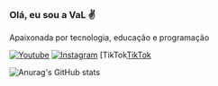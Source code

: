 ### Olá, eu sou a VaL ✌️
Apaixonada por tecnologia, educação e programação


[![Youtube](https://img.shields.io/badge/YouTube-FF0000?style=for-the-badge&logo=youtube&logoColor=white)](https://youtube.com/@valeriajf1)
[![Instagram](https://img.shields.io/badge/Instagram-E4405F?style=for-the-badge&logo=instagram&logoColor=white)](https://instagram.com/@valeriajf1)
[TikTok[TikTok](https://img.shields.io/badge/TikTok-000000?style=flat&logo=tiktok&logoColor=white)

![Anurag's GitHub stats](https://github-readme-stats.vercel.app/api?username=valeriajf&show_icons=true&theme=radical)
